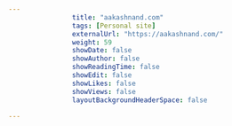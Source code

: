 ---
                title: "aakashnand.com"
                tags: [Personal site]
                externalUrl: "https://aakashnand.com/"
                weight: 59
                showDate: false
                showAuthor: false
                showReadingTime: false
                showEdit: false
                showLikes: false
                showViews: false
                layoutBackgroundHeaderSpace: false
                ---
